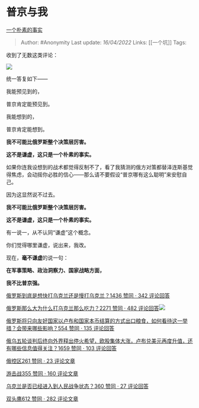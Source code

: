 # 普京与我
[一个朴素的事实](https://zhuanlan.zhihu.com/p/496149748)

> Author: #Anonymity 
Last update: *16/04/2022* 
Links: [[一个坑]]
Tags: 

收到了无数这类评论：

![](https://pic3.zhimg.com/v2-d01eee7c7400240535ec318a21ac1306_b.jpg)

统一答复如下——

我能预见到的，

普京肯定能预见到。

我能想到的，

普京肯定能想到。

  

**我不可能比俄罗斯整个决策层厉害。**

**这不是谦虚，这只是一个朴素的事实。**

  

如果你连我设想到的战术都觉得反制不了，看了我猜测的俄方对策都替泽连斯基觉得焦虑，会动摇你必胜的信心——那么请不要假设“普京哪有这么聪明”来安慰自己。

因为这显然说不过去。

  

**我不可能比俄罗斯整个决策层厉害。**

**这不是谦虚，这只是一个朴素的事实。**

  

有一说一，从不认同“谦虚”这个概念。

你们觉得哪里谦虚，说出来，我改。

  

现在，**毫不谦虚**的说一句：

**在军事策略、政治洞察力、国家战略方面，**

**我不比普京强。**

  

  

[俄罗斯到底是想快打乌克兰还是慢打乌克兰？1436 赞同 · 342 评论回答](https://www.zhihu.com/question/522469201/answer/2400755721)

  

[俄罗斯那么大为什么打乌克兰那么吃力？2271 赞同 · 482 评论回答![](https://pic4.zhimg.com/v2-b24dc509e6910f8310b44848ab6f975b_120x160.jpg)](https://www.zhihu.com/question/519066714/answer/2426127720)

  

[俄罗斯将只向友好国家以卢布和国家本币结算的方式出口粮食，如何看待这一举措？会带来哪些影响？554 赞同 · 135 评论回答](https://www.zhihu.com/question/525408564/answer/2420654049)

  

[俄乌五轮谈判后终向外界释出停火希望，欧股集体大涨，卢布兑美元再度升值，还有哪些信息值得关注？1659 赞同 · 103 评论回答](https://www.zhihu.com/question/524948826/answer/2414690445)

  

[俄控区261 赞同 · 23 评论文章](https://zhuanlan.zhihu.com/p/489524293)

  

[游击战355 赞同 · 160 评论文章](https://zhuanlan.zhihu.com/p/489425581)

  

[乌克兰是否已经进入到人民战争状态？360 赞同 · 27 评论回答](https://www.zhihu.com/question/521887700/answer/2409476467)

  

[双头鹰612 赞同 · 282 评论文章](https://zhuanlan.zhihu.com/p/488423249)